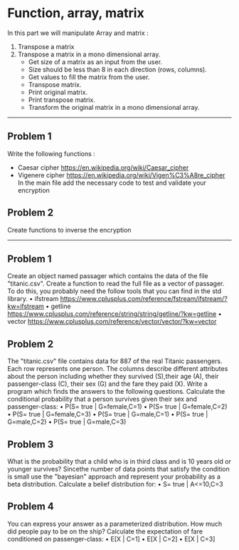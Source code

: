 # Function, array, matrix
In this part we will manipulate Array and matrix :

1. Transpose a matrix
2. Transpose a matrix in a mono dimensional array.
    * Get size of a matrix as an input from the user.
    * Size should be less than 8 in each direction (rows, columns).
    * Get values to fill the matrix from the user.
    * Transpose matrix.
    * Print original matrix.
    * Print transpose matrix.
    * Transform the original matrix in a mono dimensional array.

******************

## Problem 1
Write the following functions :
* Caesar cipher https://en.wikipedia.org/wiki/Caesar_cipher
* Vigenere cipher https://en.wikipedia.org/wiki/Vigen%C3%A8re_cipher
In the main file add the necessary code to test and validate your encryption
## Problem 2
Create functions to inverse the encryption

***

## Problem 1
Create an object named passager which contains the data of the file "titanic.csv". Create a function to read the full file as a vector of passager. To do this, you probably need the follow tools that you can find in the std library.
 • ifstream https://www.cplusplus.com/reference/fstream/ifstream/?kw=ifstream
 • getline https://www.cplusplus.com/reference/string/string/getline/?kw=getline
 • vector https://www.cplusplus.com/reference/vector/vector/?kw=vector
## Problem 2
The "titanic.csv" file contains data for 887 of the real Titanic passengers. Each row represents one person. The columns describe different attributes about the person including whether they survived (S),their age (A), their passenger-class (C), their sex (G) and the fare they paid (X).
Write a program which finds the answers to the following questions. Calculate the conditional probability that a person survives given their sex and passenger-class:
• P(S= true | G=female,C=1)
• P(S= true | G=female,C=2)
• P(S= true | G=female,C=3)
• P(S= true | G=male,C=1)
• P(S= true | G=male,C=2)
• P(S= true | G=male,C=3)
## Problem 3
What is the probability that a child who is in third class and is 10 years old or younger survives? Sincethe number of data points that satisfy the condition is small use the "bayesian" approach and represent your probability as a beta distribution.
Calculate a belief distribution for:
• S= true | A<=10,C=3

## Problem 4
You can express your answer as a parameterized distribution. How much did people pay to be on the ship? Calculate the expectation of fare conditioned on passenger-class:
• E[X | C=1]
• E[X | C=2]
• E[X | C=3]
